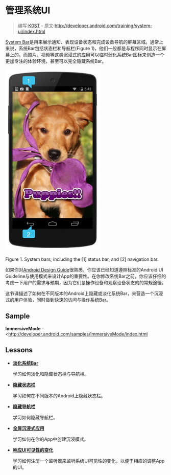 # 管理系统UI

> 编写:[K0ST](https://github.com/K0ST) - 原文:<http://developer.android.com/training/system-ui/index.html>

[System Bar](https://developer.android.com/design/get-started/ui-overview.html#system-bars)是用来展示通知、表现设备状态和完成设备导航的屏幕区域。通常上来说，系统Bar包括状态栏和导航栏(Figure 1)，他们一般都是与程序同时显示在屏幕上的。而照片、视频等这类沉浸式的应用可以临时弱化系统Bar图标来创造一个更加专注的体验环境，甚至可以完全隐藏系统Bar。

![](system-ui.png)

Figure 1. System bars, including the [1] status bar, and [2] navigation bar.

如果你对[Android Design Guide](http://developer.android.com/design/index.html)很熟悉，你应该已经知道遵照标准的Android UI Guideline与使用模式来设计App的重要性。在你修改系统Bar之前，你应该仔细的考虑一下用户的需求与预期，因为它们是操作设备和观察设备状态的的常规途径。

这节课描述了如何在不同版本的Android上隐藏或淡化系统Bar，来营造一个沉浸式的用户体验，同时做到快速的访问与操作系统Bar。

## Sample

**ImmersiveMode** - <http://developer.android.com/samples/ImmersiveMode/index.html
>

## Lessons

* [**淡化系统Bar**](dim.html)

  学习如何淡化和隐藏状态栏与导航栏。


* [**隐藏状态栏**](status.html)

  学习如何在不同版本的Android上隐藏状态栏。


* [**隐藏导航栏**](navigation.html)

  学习如何隐藏导航栏。


* [**全屏沉浸式应用**](immersive.html)

  学习如何在你的App中创建沉浸模式。


* [**响应UI可见性的变化**](visibility.html)

  学习如何注册一个监听器来监听系统UI可见性的变化，以便于相应的调整App的UI。

